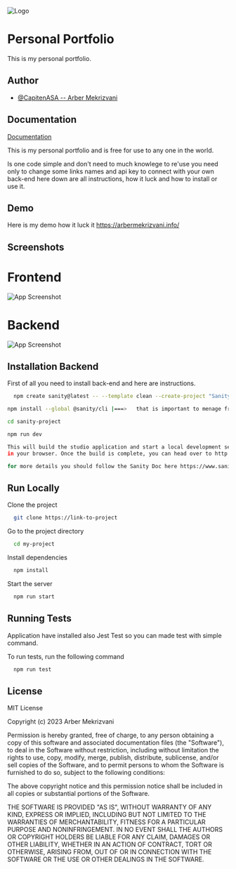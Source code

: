 
![Logo](https://i.imgur.com/RGwVgN6.png)


# Personal Portfolio

This is my personal portfolio.


## Author

- [@CapitenASA -- Arber Mekrizvani](https://github.com/CapitenASA)


## Documentation

[Documentation](https://github.com/CapitenASA/personal-portfolio-arber)

This is my personal portfolio and is free for use to any one in the world.

Is one code simple and don't need to much knowlege to re'use you need only to change some links names and api key to connect with your own back-end here down are all instructions, how it luck and how to install or use it.


## Demo

Here is my demo how it luck it
https://arbermekrizvani.info/
## Screenshots
Frontend
===============================================================
![App Screenshot](https://i.imgur.com/bYQiZzS.png)








Backend
===============================================================

![App Screenshot](https://i.imgur.com/Sl7g0V2.png)
## Installation Backend

First of all you need to install back-end and here are instructions.

```bash
  npm create sanity@latest -- --template clean --create-project "Sanity Project" --dataset production

npm install --global @sanity/cli |===>   that is important to menage from our terminal almost eveything 

cd sanity-project

npm run dev

This will build the studio application and start a local development server so you can run the app 
in your browser. Once the build is complete, you can head over to http://localhost:3333.

for more details you should follow the Sanity Doc here https://www.sanity.io/docs/create-a-sanity-project
```
## Run Locally

Clone the project

```bash
  git clone https://link-to-project
```

Go to the project directory

```bash
  cd my-project
```

Install dependencies

```bash
  npm install
```

Start the server

```bash
  npm run start
```


## Running Tests
Application have installed also Jest Test so you can made test with simple command.

To run tests, run the following command


```bash
  npm run test
```


## License

MIT License

Copyright (c) 2023 Arber Mekrizvani

Permission is hereby granted, free of charge, to any person obtaining a copy
of this software and associated documentation files (the "Software"), to deal
in the Software without restriction, including without limitation the rights
to use, copy, modify, merge, publish, distribute, sublicense, and/or sell
copies of the Software, and to permit persons to whom the Software is
furnished to do so, subject to the following conditions:

The above copyright notice and this permission notice shall be included in all
copies or substantial portions of the Software.

THE SOFTWARE IS PROVIDED "AS IS", WITHOUT WARRANTY OF ANY KIND, EXPRESS OR
IMPLIED, INCLUDING BUT NOT LIMITED TO THE WARRANTIES OF MERCHANTABILITY,
FITNESS FOR A PARTICULAR PURPOSE AND NONINFRINGEMENT. IN NO EVENT SHALL THE
AUTHORS OR COPYRIGHT HOLDERS BE LIABLE FOR ANY CLAIM, DAMAGES OR OTHER
LIABILITY, WHETHER IN AN ACTION OF CONTRACT, TORT OR OTHERWISE, ARISING FROM,
OUT OF OR IN CONNECTION WITH THE SOFTWARE OR THE USE OR OTHER DEALINGS IN THE
SOFTWARE.
